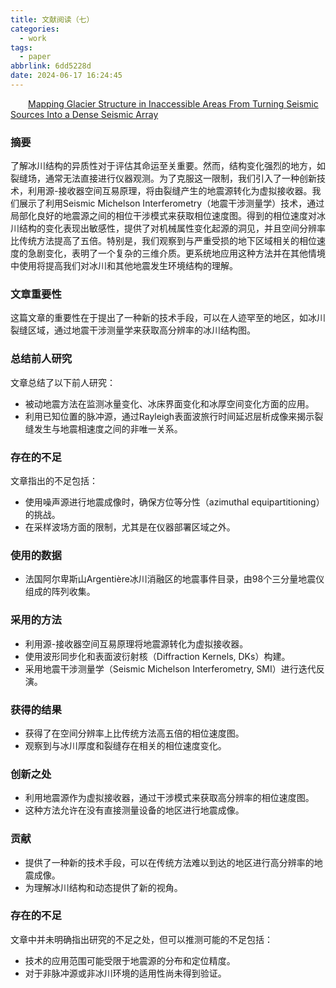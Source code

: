 ```yaml
---
title: 文献阅读（七）
categories:
  - work
tags:
  - paper
abbrlink: 6dd5228d
date: 2024-06-17 16:24:45
---
```

&emsp;&emsp;[Mapping Glacier Structure in Inaccessible Areas From Turning Seismic Sources Into a Dense Seismic Array](https://agupubs.onlinelibrary.wiley.com/doi/10.1029/2023GL108058?af=R)
### 摘要

了解冰川结构的异质性对于评估其命运至关重要。然而，结构变化强烈的地方，如裂缝场，通常无法直接进行仪器观测。为了克服这一限制，我们引入了一种创新技术，利用源-接收器空间互易原理，将由裂缝产生的地震源转化为虚拟接收器。我们展示了利用Seismic Michelson Interferometry（地震干涉测量学）技术，通过局部化良好的地震源之间的相位干涉模式来获取相位速度图。得到的相位速度对冰川结构的变化表现出敏感性，提供了对机械属性变化起源的洞见，并且空间分辨率比传统方法提高了五倍。特别是，我们观察到与严重受损的地下区域相关的相位速度的急剧变化，表明了一个复杂的三维介质。更系统地应用这种方法并在其他情境中使用将提高我们对冰川和其他地震发生环境结构的理解。

### 文章重要性

这篇文章的重要性在于提出了一种新的技术手段，可以在人迹罕至的地区，如冰川裂缝区域，通过地震干涉测量学来获取高分辨率的冰川结构图。

### 总结前人研究

文章总结了以下前人研究：
- 被动地震方法在监测冰量变化、冰床界面变化和冰厚空间变化方面的应用。
- 利用已知位置的脉冲源，通过Rayleigh表面波旅行时间延迟层析成像来揭示裂缝发生与地震相速度之间的非唯一关系。

### 存在的不足

文章指出的不足包括：
- 使用噪声源进行地震成像时，确保方位等分性（azimuthal equipartitioning）的挑战。
- 在采样波场方面的限制，尤其是在仪器部署区域之外。

### 使用的数据

- 法国阿尔卑斯山Argentière冰川消融区的地震事件目录，由98个三分量地震仪组成的阵列收集。

### 采用的方法

- 利用源-接收器空间互易原理将地震源转化为虚拟接收器。
- 使用波形同步化和表面波衍射核（Diffraction Kernels, DKs）构建。
- 采用地震干涉测量学（Seismic Michelson Interferometry, SMI）进行迭代反演。

### 获得的结果

- 获得了在空间分辨率上比传统方法高五倍的相位速度图。
- 观察到与冰川厚度和裂缝存在相关的相位速度变化。

### 创新之处

- 利用地震源作为虚拟接收器，通过干涉模式来获取高分辨率的相位速度图。
- 这种方法允许在没有直接测量设备的地区进行地震成像。

### 贡献

- 提供了一种新的技术手段，可以在传统方法难以到达的地区进行高分辨率的地震成像。
- 为理解冰川结构和动态提供了新的视角。

### 存在的不足

文章中并未明确指出研究的不足之处，但可以推测可能的不足包括：
- 技术的应用范围可能受限于地震源的分布和定位精度。
- 对于非脉冲源或非冰川环境的适用性尚未得到验证。
